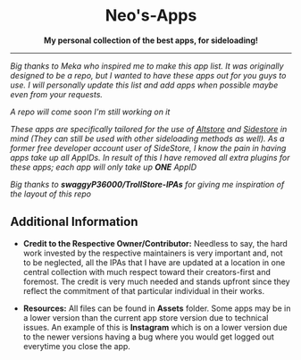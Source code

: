<h1 align="center">Neo's-Apps</h1>

<p align="center"><strong>My personal collection of the best apps, for sideloading!</strong></p>
    
---

*Big thanks to Meka who inspired me to make this app list. It was originally designed to be a repo, but I wanted to have these apps out for you guys to use. I will personally update this list and add apps when possible maybe even from your requests.* 

*A repo will come soon I'm still working on it*

*These apps are specifically tailored for the use of [Altstore](https://altstore.io) and [Sidestore](https://sidestore.io) in mind (They can still be used with other sideloading methods as well). As a former free developer account user of SideStore, I know the pain in having apps take up all AppIDs. In result of this I have removed all extra plugins for these apps; each app will only take up **ONE** AppID*

*Big thanks to **swaggyP36000/TrollStore-IPAs** for giving me inspiration of the layout of this repo*


## Additional Information
- **Credit to the Respective Owner/Contributor:** Needless to say, the hard work invested by the respective maintainers is very important and, not to be neglected, all the IPAs that I have are updated at a location in one central collection with much respect toward their creators-first and foremost. The credit is very much needed and stands upfront since they reflect the commitment of that particular individual in their works.

- **Resources:** All files can be found in **Assets** folder. Some apps may be in a lower version than the current app store version due to technical issues. An example of this is **Instagram** which is on a lower version due to the newer versions having a bug where you would get logged out everytime you close the app.

